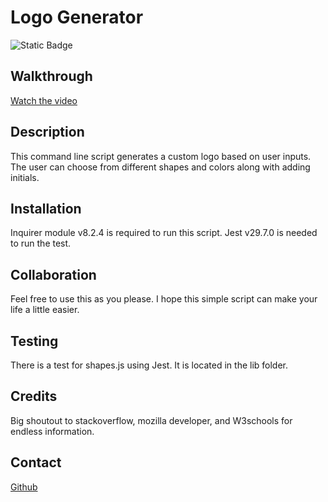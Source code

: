 # Logo Generator

![Static Badge](https://img.shields.io/badge/License-MIT-blue?style=plastic)

## Walkthrough

[Watch the video](https://drive.google.com/file/d/1vyzQSKqy0E5YeDYVru3w-kWxDeNLUWAr/view)

## Description

This command line script generates a custom logo based on user inputs.  The user can choose from different shapes and colors along with adding initials. 

## Installation

Inquirer module v8.2.4 is required to run this script. Jest v29.7.0 is needed to run the test. 

## Collaboration

Feel free to use this as you please.  I hope this simple script can make your life a little easier.

## Testing

There is a test for shapes.js using Jest.  It is located in the lib folder.

## Credits

Big shoutout to stackoverflow, mozilla developer, and W3schools for endless information.

## Contact

[Github](https://github.com/Spaghedward)